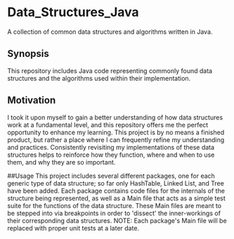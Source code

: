 # Data_Structures_Java
A collection of common data structures and algorithms written in Java.

## Synopsis
This repository includes Java code representing commonly found data structures and the algorithms used within their implementation.

## Motivation
I took it upon myself to gain a better understanding of how data structures work at a fundamental level, and this repository offers me the perfect opportunity to enhance my learning. This project is by no means a finished product, but rather a place where I can frequently refine my understanding and practices. Consistently revisiting my implementations of these data structures helps to reinforce how they function, where and when to use them, and why they are so important.

##Usage
This project includes several different packages, one for each generic type of data structure; so far only HashTable, Linked List, and Tree have been added.  Each package contains code files for the internals of the structure being represented, as well as a Main file that acts as a simple test suite for the functions of the data structure.  These Main files are meant to be stepped into via breakpoints in order to 'dissect' the inner-workings of their corresponding data structures.
NOTE: Each package's Main file will be replaced with proper unit tests at a later date.